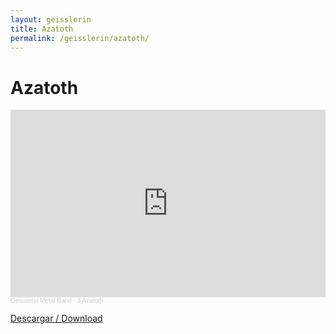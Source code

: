 ```yaml
---
layout: geisslerin
title: Azatoth
permalink: /geisslerin/azatoth/
---
```

# Azatoth

<iframe width="100%" height="300" scrolling="no" frameborder="no" allow="autoplay" src="https://w.soundcloud.com/player/?url=https%3A//api.soundcloud.com/tracks/235673621&color=%23ff0000&auto_play=false&hide_related=false&show_comments=true&show_user=true&show_reposts=false&show_teaser=true&visual=true"></iframe><div style="font-size: 10px; color: #cccccc;line-break: anywhere;word-break: normal;overflow: hidden;white-space: nowrap;text-overflow: ellipsis; font-family: Interstate,Lucida Grande,Lucida Sans Unicode,Lucida Sans,Garuda,Verdana,Tahoma,sans-serif;font-weight: 100;"><a href="https://soundcloud.com/geisslerin-metal-band" title="Geisslerin Metal Band" target="_blank" style="color: #cccccc; text-decoration: none;">Geisslerin Metal Band</a> · <a href="https://soundcloud.com/geisslerin-metal-band/3-azatoh" title="3 Azatoh" target="_blank" style="color: #cccccc; text-decoration: none;">3 Azatoth</a></div>

[Descargar / Download](https://www.mediafire.com/file/kt955wu5s54p995/3-AZATOTH.mp3/file)